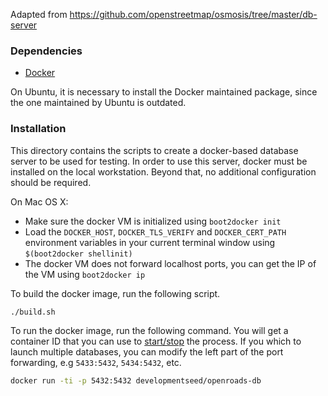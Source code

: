 Adapted from https://github.com/openstreetmap/osmosis/tree/master/db-server

### Dependencies

- [Docker](https://docs.docker.com/installation/#Installation)

On Ubuntu, it is necessary to install the Docker maintained package, since the one maintained by Ubuntu is outdated.

### Installation

This directory contains the scripts to create a docker-based database server to be used for  testing. In order to use this server, docker must be installed on the local workstation. Beyond that, no additional configuration should be required.

On Mac OS X:
- Make sure the docker VM is initialized using `boot2docker init`
- Load the `DOCKER_HOST`, `DOCKER_TLS_VERIFY` and `DOCKER_CERT_PATH` environment variables in your current terminal window using `$(boot2docker shellinit)`
- The docker VM does not forward localhost ports, you can get the IP of the VM using `boot2docker ip`

To build the docker image, run the following script.

``` sh
./build.sh
```

To run the docker image, run the following command. You will get a container ID that you can use to [start/stop](https://docs.docker.com/userguide/usingdocker/) the process. If you which to launch multiple databases, you can modify the left part of the port forwarding, e.g `5433:5432`, `5434:5432`, etc.

```sh
docker run -ti -p 5432:5432 developmentseed/openroads-db
```



